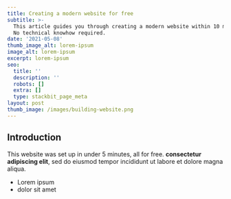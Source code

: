 ```yaml
---
title: Creating a modern website for free
subtitle: >-
  This article guides you through creating a modern website within 10 minutes.
  No technical knowhow required.
date: '2021-05-08'
thumb_image_alt: lorem-ipsum
image_alt: lorem-ipsum
excerpt: lorem-ipsum
seo:
  title: ''
  description: ''
  robots: []
  extra: []
  type: stackbit_page_meta
layout: post
thumb_image: /images/building-website.png
---
```

## Introduction

This website was set up in under 5 minutes, all for free. **consectetur adipiscing elit**, sed do eiusmod tempor incididunt ut labore et dolore magna aliqua.

*   Lorem ipsum
*   dolor sit amet
